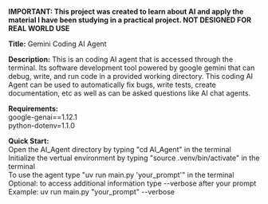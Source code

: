 **IMPORTANT: This project was created to learn about AI and apply the material I have been studying in a practical project.  NOT DESIGNED FOR REAL WORLD USE**

**Title:** Gemini Coding AI Agent

**Description:**  This is an coding AI agent that is accessed through the terminal.  Its software development tool powered by google gemini that can debug, write, and run code in a provided working directory.
This coding AI Agent can be used to automatically fix bugs, write tests, create documentation, etc as well as can be asked questions like AI chat agents. 

**Requirements:**<br/>
google-genai==1.12.1 <br/>
  python-dotenv=1.1.0

**Quick Start:** <br/>
  Open the AI_Agent directory by typing "cd AI_Agent" in the terminal <br/>
  Initialize the vertual environment by typing "source .venv/bin/activate" in the terminal <br/>
  To use the agent type "uv run main.py 'your_prompt'" in the terminal <br/>
  Optional: to access additional information type --verbose after your prompt  Example: uv run main.py "your_prompt" --verbose
